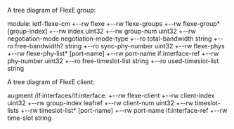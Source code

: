 A tree diagram of FlexE group:

module: ietf-flexe-cm
   +--rw flexe
      +--rw flexe-groups
         +--rw flexe-group* [group-index]
            +--rw index              uint32
            +--rw group-num          uint32
            +--rw negotiation-mode   negotiation-mode-type
            +--ro total-bandwidth    string
            +--ro free-bandwidth?    string
            +--ro sync-phy-number    uint32
            +--rw flexe-phys
               +--rw flexe-phy-list* [port-name]
                   +--rw port-name        if:interface-ref
                   +--rw phy-number       uint32
                   +--ro free-timeslot-list  string
                   +--ro used-timeslot-list  string

A tree diagram of FlexE client:

augment /if:interfaces/if:interface:
    +--rw flexe-client
       +--rw client-index         uint32
       +--rw group-index          leafref
       +--rw client-num           uint32
       +--rw timeslot-lists
          +--rw timeslot-list*    [port-name]
             +--rw port-name      if:interface-ref
             +--rw time-slot      string
